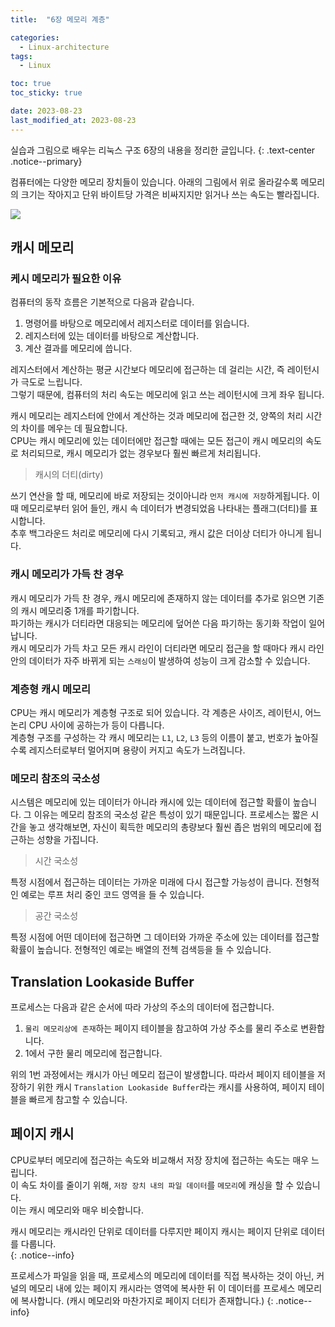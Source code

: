 ```yaml
---
title:  "6장 메모리 계층"

categories:
  - Linux-architecture
tags:
  - Linux

toc: true
toc_sticky: true

date: 2023-08-23
last_modified_at: 2023-08-23
---
```


실습과 그림으로 배우는 리눅스 구조 6장의 내용을 정리한 글입니다.
{: .text-center .notice--primary}

컴퓨터에는 다양한 메모리 장치들이 있습니다. 아래의 그림에서 위로 올라갈수록 메모리의 크기는 작아지고 단위 바이트당 가격은 비싸지지만 읽거나 쓰는 속도는 빨라집니다.

![](https://velog.velcdn.com/images%2Fyu-jin-song%2Fpost%2Ff9c8088c-0fec-4dad-ac95-ddf3601aa1d4%2F%EB%A9%94%EB%AA%A8%EB%A6%AC_%EA%B3%84%EC%B8%B5_%EA%B5%AC%EC%A1%B0.png)

## 캐시 메모리

### 케시 메모리가 필요한 이유

컴퓨터의 동작 흐름은 기본적으로 다음과 같습니다.

1. 명령어를 바탕으로 메모리에서 레지스터로 데이터를 읽습니다.
2. 레지스터에 있는 데이터를 바탕으로 계산합니다.
3. 계산 결과를 메모리에 씁니다.

레지스터에서 계산하는 평균 시간보다 메모리에 접근하는 데 걸리는 시간, 즉 레이턴시가 극도로 느립니다.  
그렇기 때문에, 컴퓨터의 처리 속도는 메모리에 읽고 쓰는 레이턴시에 크게 좌우 됩니다.

캐시 메모리는 레지스터에 안에서 계산하는 것과 메모리에 접근한 것, 양쪽의 처리 시간의 차이를 메우는 데 필요합니다.  
CPU는 캐시 메모리에 있는 데이터에만 접근할 때에는 모든 접근이 캐시 메모리의 속도로 처리되므로, 캐시 메모리가 없는 경우보다 훨씬 빠르게 처리됩니다.

> 캐시의 더티(dirty)

쓰기 연산을 할 때, 메모리에 바로 저장되는 것이아니라 `먼저 캐시에 저장`하게됩니다. 이때 메모리로부터 읽어 들인, 캐시 속 데이터가 변경되었음 나타내는 플래그(더티)를 표시합니다.  
추후 백그라운드 처리로 메모리에 다시 기록되고, 캐시 값은 더이상 더티가 아니게 됩니다.

### 캐시 메모리가 가득 찬 경우

캐시 메모리가 가득 찬 경우, 캐시 메모리에 존재하지 않는 데이터를 추가로 읽으면 기존의 캐시 메모리중 1개를 파기합니다.  
파기하는 캐시가 더티라면 대응되는 메모리에 덮어쓴 다음 파기하는 동기화 작업이 일어납니다.  
캐시 메모리가 가득 차고 모든 캐시 라인이 더티라면 메모리 접근을 할 때마다 캐시 라인 안의 데이터가 자주 바뀌게 되는 `스래싱`이 발생하여 성능이 크게 감소할 수 있습니다.

### 계층형 캐시 메모리

CPU는 캐시 메모리가 계층형 구조로 되어 있습니다. 각 계층은 사이즈, 레이턴시, 어느 논리 CPU 사이에 공하는가 등이 다릅니다.  
계층형 구조를 구성하는 각 캐시 메모리는 `L1`, `L2`, `L3` 등의 이름이 붙고, 번호가 높아질수록 레지스터로부터 멀어지며 용량이 커지고 속도가 느려집니다.

### 메모리 참조의 국소성

시스템은 메모리에 있는 데이터가 아니라 캐시에 있는 데이터에 접근할 확률이 높습니다. 그 이유는 메모리 참조의 국소성 같은 특성이 있기 때문입니다. 프로세스는 짧은 시간을 놓고 생각해보면, 자신이 획득한 메모리의 총량보다 훨씬 좁은 범위의 메모리에 접근하는 성향을 가집니다.

> 시간 국소성

특정 시점에서 접근하는 데이터는 가까운 미래에 다시 접근할 가능성이 큽니다. 전형적인 예로는 루프 처리 중인 코드 영역을 들 수 있습니다.

> 공간 국소성

특정 시점에 어떤 데이터에 접근하면 그 데이터와 가까운 주소에 있는 데이터를 접근할 확률이 높습니다. 전형적인 예로는 배열의 전첵 검색등을 들 수 있습니다.

## Translation Lookaside Buffer

프로세스는 다음과 같은 순서에 따라 가상의 주소의 데이터에 접근합니다.

1. `물리 메모리상에 존재`하는 페이지 테이블을 참고하여 가상 주소를 물리 주소로 변환합니다.
2. 1에서 구한 물리 메모리에 접근합니다.

위의 1번 과정에서는 캐시가 아닌 메모리 접근이 발생합니다. 따라서 페이지 테이블을 저장하기 위한 캐시 `Translation Lookaside Buffer`라는 캐시를 사용하여, 페이지 테이블을 빠르게 참고할 수 있습니다.

## 페이지 캐시

CPU로부터 메모리에 접근하는 속도와 비교해서 저장 장치에 접근하는 속도는 매우 느립니다.  
이 속도 차이를 줄이기 위해, `저장 장치 내의 파일 데이터`를 `메모리`에 캐싱을 할 수 있습니다.  
이는 캐시 메모리와 매우 비슷합니다.

캐시 메모리는 캐시라인 단위로 데이터를 다루지만 페이지 캐시는 페이지 단위로 데이터를 다룹니다.  
{: .notice--info}

프로세스가 파일을 읽을 때, 프로세스의 메모리에 데이터를 직접 복사하는 것이 아닌, 커널의 메모리 내에 있는 페이지 캐시라는 영역에 복사한 뒤 이 데이터를 프로세스 메모리에 복사합니다. (캐시 메모리와 마찬가지로 페이지 더티가 존재합니다.)
{: .notice--info}


